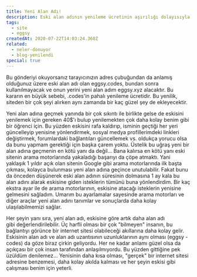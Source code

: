 ```yaml
---
title: Yeni Alan Adı!
description: Eski alan adının yenileme ücretinin aşırılığı dolayısıyla, yeni bir alan adı alarak sitenin tamamını oraya taşıma kararı aldım. Eski alan adı, kalan süresi boyunca otomatik olarak tüm istekleri yeni alan adına yönlendirecek, o yüzden endişe etmenize gerek yok.
tags:
  - site
  - eggsy
createdAt: 2020-07-22T14:03:24.368Z
related:
  - neler-donuyor
  - blog-yenilendi
special: true
---
```


Bu gönderiyi okuyorsanız tarayıcınızın adres çubuğundan da anlamış olduğunuz üzere eski alan adı olan eggsy.codes, bundan sonra kullanılmayacak ve onun yerini yeni alan adım eggsy.xyz alacaktır. Bu kararın en büyük sebebi, .codes'in pahalı yenileme ücretidir. Bu yenilik, siteden bir çok şeyi alırken aynı zamanda bir kaç güzel şey de ekleyecektir.

Yeni alan adına geçmek yanında bir çok sıkıntı ile birlikte gelse de eskisini yenilemek için gereken 40\$'ı bulup yenilemekten çok daha kolay benim gibi bir öğrenci için. Bu yüzden eskisini rafa kaldırıp, isminin geçtiği her yeri güncelleyip yenisine yönlendirmek, sosyal medya profillerimdeki linkleri değiştirmek, forumlardaki bağlantıları güncellemek vs. oldukça yorucu olsa da bunu yapmam gerektiği için başka çarem yoktu. Üstelik bu uğraş yeni bir alan adına geçmenin en kötü yanı da değil... Bana kalırsa en kötü yanı eski sitenin arama motorlarında yakaladığı başarıyı da çöpe atmaktı. Yani yaklaşık 1 yıldır açık olan sitenin Google gibi arama motorlarında ilk başta çıkması, kolayca bulunması yeni alan adına geçince unutulabilir. Fakat bunu da önceden düşünerek eski alan adının süresinin dolmasına 1 ay kala bu alan adını alarak eskisine giden isteklerin tümünü buna yönlendirdim. Bir kaç ekstra ayar ile de arama motorlarının, eskisine atacağı isteklerin yenisine gelmesini sağladım. Umarım bu ayarlamalar sayesinde arama motorları ve diğer araçlar yeni alan adını tanımlar ve sonuçlarda daha kolay ulaşılabilmemizi sağlar.

Her şeyin yanı sıra, yeni alan adı, eskisine göre artık daha alan adı gibi değerlendirilebilir. Üç harfli olması bir çok "bilmeyen" insanın, bu bağlantıyı görünce bir internet sitesi olabileceği akıllarına daha kolay gelir. Eskisinin alan adı ve alan adı uzantısının uzunluklarının aynı olması (eggsy - codes) da göze biraz çirkin geliyordu. Her ne kadar anlamı güzel olsa da açıkçası bir çok insan tarafından anlaşılmıyordu. Bu yüzden gittiğine pek üzüldüm denilemez... Yenisinin daha kısa olması, "gerçek" bir internet sitesi adresine benzemesi, daha kolay akılda kalması ve her şeyin eskisi gibi çalışması benim için yeterli.
